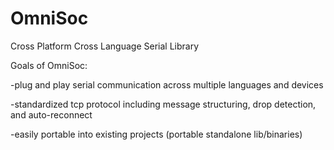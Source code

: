 # OmniSoc
Cross Platform Cross Language Serial Library

Goals of OmniSoc: 

-plug and play serial communication across multiple languages and devices 

-standardized tcp protocol including message structuring, drop detection, and auto-reconnect 

-easily portable into existing projects (portable standalone lib/binaries)